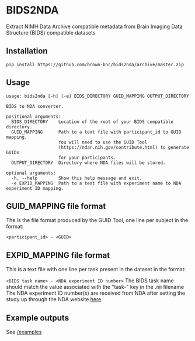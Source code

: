 # BIDS2NDA
Extract NIMH Data Archive compatible metadata from Brain Imaging Data Structure (BIDS) compatible datasets

## Installation


    pip install https://github.com/brown-bnc/bids2nda/archive/master.zip


## Usage

    usage: bids2nda [-h] [-e] BIDS_DIRECTORY GUID_MAPPING OUTPUT_DIRECTORY

    BIDS to NDA converter.

    positional arguments:
      BIDS_DIRECTORY    Location of the root of your BIDS compatible directory.
      GUID_MAPPING      Path to a text file with participant_id to GUID mapping.
                        You will need to use the GUID Tool
                        (https://ndar.nih.gov/contribute.html) to generate GUIDs
                        for your participants.
      OUTPUT_DIRECTORY  Directory where NDA files will be stored.

    optional arguments:
      -h, --help        Show this help message and exit.
      -e EXPID_MAPPING  Path to a text file with experiment name to NDA experiment ID mapping.


## GUID_MAPPING file format
The is the file format produced by the GUID Tool, one line per subject in the format:

`<participant_id> - <GUID>`

## EXPID_MAPPING file format
This is a text file with one line per task present in the dataset in the format:

`<BIDS task name> - <NDA experiment ID number>`
The BIDS task name should match the value associated with the "task-" key in the .nii filename
The NDA experiment ID number(s) are received from NDA after setting the study up through the NDA website [here](https://ndar.nih.gov/user/dashboard/collections.html).

## Example outputs
See [/examples](/examples)


